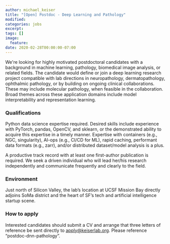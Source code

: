 ```yaml
---
author: michael_keiser
title: "[Open] Postdoc - Deep Learning and Pathology"
modified:
categories: jobs
excerpt:
tags: []
image:
  feature:
date: 2020-02-28T00:00:00-07:00
---
```


We're looking for highly motivated postdoctoral candidates with a background in machine learning, pathology, biomedical image analysis, or related fields. The candidate would define or join a deep learning research project compatible with lab directions in neuropathology, dermatopathology, ophthalmic pathology, or by building on ongoing clinical collaborations. These may include molecular pathology, when feasible in the collaboration. Broad themes across these application domains include model interpretability and representation learning.

### Qualifications

Python data science expertise required. Desired skills include experience with PyTorch, pandas, OpenCV, and sklearn, or the demonstrated ability to acquire this expertise in a timely manner. Expertise with containers (e.g., NGC, singularity), AI-ops (e.g., CI/CD for ML), rapid caching, performant data formats (e.g., zarr), and/or distributed dataset/model analysis is a plus.

A productive track record with at least one first-author publication is required. We seek a driven individual who will lead her/his research independently and communicate frequently and clearly to the field.

### Environment

Just north of Silicon Valley, the lab’s location at UCSF Mission Bay directly adjoins SoMa district and the heart of SF’s tech and artificial intelligence startup scene.

### How to apply

Interested candidates should submit a CV and arrange that three letters of reference be sent directly to apply@keiserlab.org. Please reference “postdoc-dnn-pathology”.
